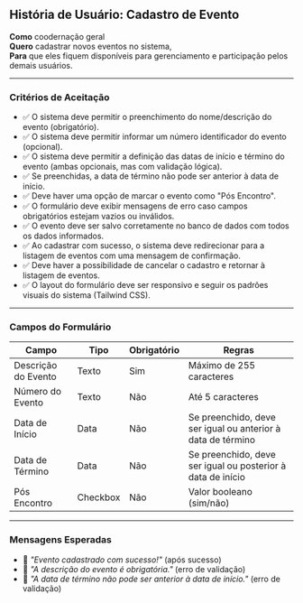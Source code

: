 ## História de Usuário: Cadastro de Evento

**Como** coodernação geral  
**Quero** cadastrar novos eventos no sistema,  
**Para** que eles fiquem disponíveis para gerenciamento e participação pelos demais usuários.

---

### Critérios de Aceitação

- ✅ O sistema deve permitir o preenchimento do nome/descrição do evento (obrigatório).
- ✅ O sistema deve permitir informar um número identificador do evento (opcional).
- ✅ O sistema deve permitir a definição das datas de início e término do evento (ambas opcionais, mas com validação lógica).
- ✅ Se preenchidas, a data de término não pode ser anterior à data de início.
- ✅ Deve haver uma opção de marcar o evento como "Pós Encontro".
- ✅ O formulário deve exibir mensagens de erro caso campos obrigatórios estejam vazios ou inválidos.
- ✅ O evento deve ser salvo corretamente no banco de dados com todos os dados informados.
- ✅ Ao cadastrar com sucesso, o sistema deve redirecionar para a listagem de eventos com uma mensagem de confirmação.
- ✅ Deve haver a possibilidade de cancelar o cadastro e retornar à listagem de eventos.
- ✅ O layout do formulário deve ser responsivo e seguir os padrões visuais do sistema (Tailwind CSS).

---

### Campos do Formulário

| Campo              | Tipo       | Obrigatório | Regras                                                   |
|--------------------|------------|-------------|-----------------------------------------------------------|
| Descrição do Evento| Texto      | Sim         | Máximo de 255 caracteres                                  |
| Número do Evento   | Texto      | Não         | Até 5 caracteres                                          |
| Data de Início     | Data       | Não         | Se preenchido, deve ser igual ou anterior à data de término |
| Data de Término    | Data       | Não         | Se preenchido, deve ser igual ou posterior à data de início |
| Pós Encontro       | Checkbox   | Não         | Valor booleano (sim/não)                                  |

---

### Mensagens Esperadas

- 💬 *"Evento cadastrado com sucesso!"* (após sucesso)
- 💬 *"A descrição do evento é obrigatória."* (erro de validação)
- 💬 *"A data de término não pode ser anterior à data de início."* (erro de validação)

